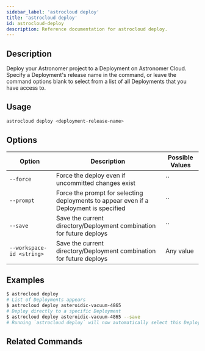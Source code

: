 ```yaml
---
sidebar_label: 'astrocloud deploy'
title: 'astrocloud deploy'
id: astrocloud-deploy
description: Reference documentation for astrocloud deploy.
---
```


## Description

Deploy your Astronomer project to a Deployment on Astronomer Cloud. Specify a Deployment's release name in the command, or leave the command options blank to select from a list of all Deployments that you have access to.

## Usage

```sh
astrocloud deploy <deployment-release-name>
```

## Options

| Option  | Description                                          | Possible Values                   |
| ------- | ---------------------------------------------------- | --------------------------------- |
| `--force` | Force the deploy even if uncommitted changes exist | `` |
| `--prompt` | Force the prompt for selecting deployments to appear even if a Deployment is specified | `` |
| `--save` | Save the current directory/Deployment combination for future deploys | `` |
| `--workspace-id <string> `| Save the current directory/Deployment combination for future deploys | Any value |


## Examples

```sh
$ astrocloud deploy
# List of Deployments appears
$ astrocloud deploy asteroidic-vacuum-4865
# Deploy directly to a specific Deployment
$ astrocloud deploy asteroidic-vacuum-4865 --save
# Running `astrocloud deploy` will now automatically select this Deployment for your Astronomer project
```

## Related Commands
